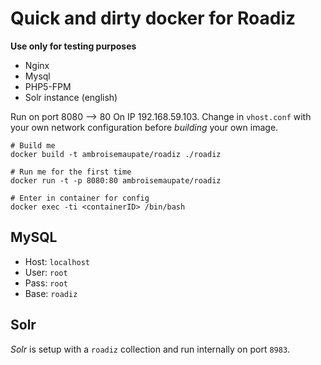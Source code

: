 # Quick and dirty docker for Roadiz
**Use only for testing purposes**

* Nginx
* Mysql
* PHP5-FPM
* Solr instance (english)

Run on port 8080 --> 80
On IP 192.168.59.103. Change in `vhost.conf` with your own network configuration
before *building* your own image.


```
# Build me
docker build -t ambroisemaupate/roadiz ./roadiz

# Run me for the first time
docker run -t -p 8080:80 ambroisemaupate/roadiz

# Enter in container for config
docker exec -ti <containerID> /bin/bash
```

## MySQL

* Host: `localhost`
* User: `root`
* Pass: `root`
* Base: `roadiz`

## Solr

*Solr* is setup with a `roadiz` collection and run internally on port `8983`.